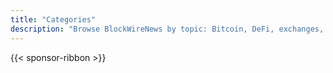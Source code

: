 ```yaml
---
title: "Categories"
description: "Browse BlockWireNews by topic: Bitcoin, DeFi, exchanges, regulation, and more."
---
```

{{< sponsor-ribbon >}}